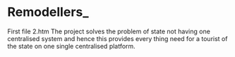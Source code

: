 # Remodellers_
First file 2.htm
The project solves the problem of state not having one centralised system and hence this provides every thing need for a tourist of the state on one single centralised platform.
